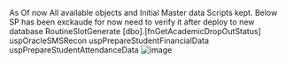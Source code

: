 As Of now All available objects and Initial Master data Scripts kept.
Below SP has been exckaude for now need to verify it after deploy to new database
RoutineSlotGenerate
[dbo].[fnGetAcademicDropOutStatus] 
uspOracleSMSRecon
uspPrepareStudentFinancialData
uspPrepareStudentAttendanceData
![image](https://github.com/AdamasDBGit/TrialSMS_DEV/assets/168512633/0a087bcc-28e0-41b0-b1a6-386fedf330f8)

